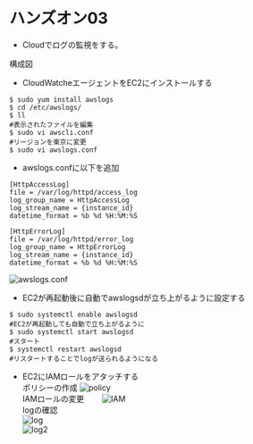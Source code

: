 # ハンズオン03  
- Cloudでログの監視をする。  

構成図  

- CloudWatcheエージェントをEC2にインストールする  
```bash:title   
$ sudo yum install awslogs  
$ cd /etc/awslogs/  
$ ll  
#表示されたファイルを編集  
$ sudo vi awscli.conf  
#リージョンを東京に変更  
$ sudo vi awslogs.conf  
```  
- awslogs.confに以下を追加  
```bash:title 
[HttpAccessLog]
file = /var/log/httpd/access_log
log_group_name = HttpAccessLog
log_stream_name = {instance_id}
datetime_format = %b %d %H:%M:%S

[HttpErrorLog]
file = /var/log/httpd/error_log
log_group_name = HttpErrorLog
log_stream_name = {instance_id}
datetime_format = %b %d %H:%M:%S  
```  
![awslogs.conf]()  

- EC2が再起動後に自動でawslogsdが立ち上がるように設定する  
```bash:title  
$ sudo systemctl enable awslogsd  
#EC2が再起動しても自動で立ち上がるように  
$ sudo systemctl start awslogsd  
#スタート  
$ systemctl restart awslogsd  
#リスタートすることでlogが送られるようになる  
```  

- EC2にIAMロールをアタッチする  
ポリシーの作成
![policy]()  
IAMロールの変更　　
![IAM]()  
logの確認  
![log]()  
![log2]()
